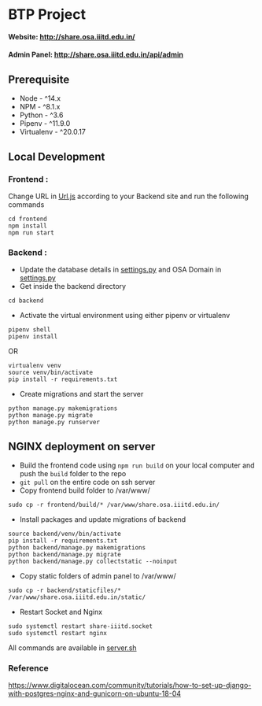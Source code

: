 # BTP Project

#### Website: http://share.osa.iiitd.edu.in/

#### Admin Panel: http://share.osa.iiitd.edu.in/api/admin

## Prerequisite

- Node - ^14.x
- NPM - ^8.1.x
- Python - ^3.6
- Pipenv - ^11.9.0
- Virtualenv - ^20.0.17

## Local Development

### Frontend :

Change URL in [Url.js](frontend/src/Store/Urls.js) according to your Backend site and run the following commands

```
cd frontend
npm install
npm run start
```

### Backend :

- Update the database details in [settings.py](backend/backend/settings.py#L106) and OSA Domain in [settings.py](backend/backend/settings.py#L177)
- Get inside the backend directory

```
cd backend
```

- Activate the virtual environment using either pipenv or virtualenv

```
pipenv shell
pipenv install
```

OR

```
virtualenv venv
source venv/bin/activate
pip install -r requirements.txt
```

- Create migrations and start the server

```
python manage.py makemigrations
python manage.py migrate
python manage.py runserver
```

## NGINX deployment on server

- Build the frontend code using `npm run build` on your local computer and push the `build` folder to the repo
- `git pull` on the entire code on ssh server
- Copy frontend build folder to /var/www/

```
sudo cp -r frontend/build/* /var/www/share.osa.iiitd.edu.in/
```

- Install packages and update migrations of backend

```
source backend/venv/bin/activate
pip install -r requirements.txt
python backend/manage.py makemigrations
python backend/manage.py migrate
python backend/manage.py collectstatic --noinput
```

- Copy static folders of admin panel to /var/www/

```
sudo cp -r backend/staticfiles/* /var/www/share.osa.iiitd.edu.in/static/
```

- Restart Socket and Nginx

```
sudo systemctl restart share-iiitd.socket
sudo systemctl restart nginx
```

All commands are available in [server.sh](server.sh)

### Reference

https://www.digitalocean.com/community/tutorials/how-to-set-up-django-with-postgres-nginx-and-gunicorn-on-ubuntu-18-04
